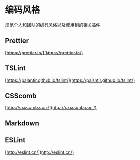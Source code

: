 # 编码风格

规范个人和团队的编码风格以及使用到的相关插件

## Prettier

[https://prettier.io/](https://prettier.io/)

## TSLint

[https://palantir.github.io/tslint/](https://palantir.github.io/tslint/)

## CSScomb

[http://csscomb.com/](http://csscomb.com/)

## Markdown

## ESLint

[http://eslint.cn/](http://eslint.cn/)

